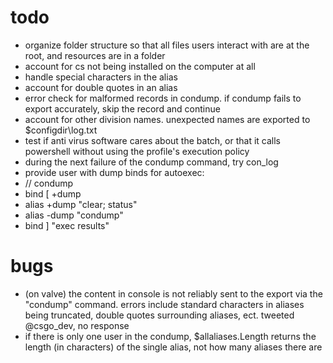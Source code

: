 # todo
* organize folder structure so that all files users interact with are at the root, and resources are in a folder
* account for cs not being installed on the computer at all
* handle special characters in the alias
* account for double quotes in an alias
* error check for malformed records in condump. if condump fails to export accurately, skip the record and continue
* account for other division names. unexpected names are exported to $configdir\log.txt
* test if anti virus software cares about the batch, or that it calls powershell without using the profile's execution policy
* during the next failure of the condump command, try con_log <filename>
* provide user with dump binds for autoexec:
 * // condump
 * bind [ +dump
 * alias +dump "clear; status"
 * alias -dump "condump"
 * bind ] "exec results"

# bugs
* (on valve) the content in console is not reliably sent to the export via the "condump" command. errors include standard characters in aliases being truncated, double quotes surrounding aliases, ect. tweeted @csgo_dev, no response
* if there is only one user in the condump, $allaliases.Length returns the length (in characters) of the single alias, not how many aliases there are



